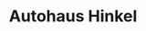 ---
title: "Autohaus Hinkel"
url: /baden-baden/autohaus-hinkel-karlsruher-strasse/
shop: Autohaus
---